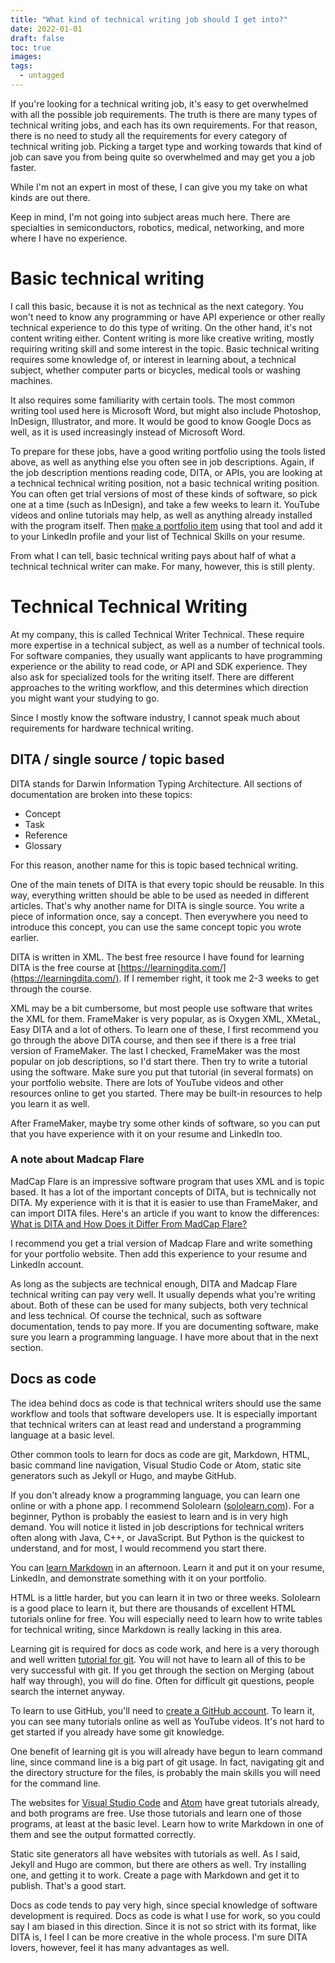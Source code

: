 ```yaml
---
title: "What kind of technical writing job should I get into?"
date: 2022-01-01
draft: false
toc: true
images:
tags:
  - untagged
---
```


If you're looking for a technical writing job, it's easy to get overwhelmed with all the possible job requirements. The truth is there are many types of technical writing jobs, and each has its own requirements. For that reason, there is no need to study all the requirements for every category of technical writing job. Picking a target type and working towards that kind of job can save you from being quite so overwhelmed and may get you a job faster.

While I'm not an expert in most of these, I can give you my take on what kinds are out there.

Keep in mind, I'm not going into subject areas much here. There are specialties in semiconductors, robotics, medical, networking, and more where I have no experience.

# Basic technical writing

I call this basic, because it is not as technical as the next category. You won't need to know any programming or have API experience or other really technical experience to do this type of writing. On the other hand, it's not content writing either. Content writing is more like creative writing, mostly requiring writing skill and some interest in the topic. Basic technical writing requires some knowledge of, or interest in learning about, a technical subject, whether computer parts or bicycles, medical tools or washing machines.

It also requires some familiarity with certain tools. The most common writing tool used here is Microsoft Word, but might also include Photoshop, InDesign, Illustrator, and more. It would be good to know Google Docs as well, as it is used increasingly instead of Microsoft Word.

To prepare for these jobs, have a good writing portfolio using the tools listed above, as well as anything else you often see in job descriptions. Again, if the job description mentions reading code, DITA, or APIs, you are looking at a technical technical writing position, not a basic technical writing position. You can often get trial versions of most of these kinds of software, so pick one at a time (such as InDesign), and take a few weeks to learn it. YouTube videos and online tutorials may help, as well as anything already installed with the program itself. Then [make a portfolio item](http://aaronkredshaw.com/creating-an-online-portfolio/) using that tool and add it to your LinkedIn profile and your list of Technical Skills on your resume.

From what I can tell, basic technical writing pays about half of what a technical technical writer can make. For many, however, this is still plenty.

# Technical Technical Writing

At my company, this is called Technical Writer Technical. These require more expertise in a technical subject, as well as a number of technical tools. For software companies, they usually want applicants to have programming experience or the ability to read code, or API and SDK experience. They also ask for specialized tools for the writing itself. There are different approaches to the writing workflow, and this determines which direction you might want your studying to go.

Since I mostly know the software industry, I cannot speak much about requirements for hardware technical writing.

## DITA / single source / topic based

DITA stands for Darwin Information Typing Architecture. All sections of documentation are broken into these topics:

- Concept
- Task
- Reference
- Glossary

For this reason, another name for this is topic based technical writing.

One of the main tenets of DITA is that every topic should be reusable. In this way, everything written should be able to be used as needed in different articles. That's why another name for DITA is single source. You write a piece of information once, say a concept. Then everywhere you need to introduce this concept, you can use the same concept topic you wrote earlier.

DITA is written in XML. The best free resource I have found for learning DITA is the free course at [https://learningdita.com/](https://learningdita.com/). If I remember right, it took me 2-3 weeks to get through the course.

XML may be a bit cumbersome, but most people use software that writes the XML for them. FrameMaker is very popular, as is Oxygen XML, XMetaL, Easy DITA and a lot of others. To learn one of these, I first recommend you go through the above DITA course, and then see if there is a free trial version of FrameMaker. The last I checked, FrameMaker was the most popular on job descriptions, so I'd start there. Then try to write a tutorial using the software. Make sure you put that tutorial (in several formats) on your portfolio website. There are lots of YouTube videos and other resources online to get you started. There may be built-in resources to help you learn it as well.

After FrameMaker, maybe try some other kinds of software, so you can put that you have experience with it on your resume and LinkedIn too.

### A note about Madcap Flare

MadCap Flare is an impressive software program that uses XML and is topic based. It has a lot of the important concepts of DITA, but is technically not DITA. My experience with it is that it is easier to use than FrameMaker, and can import DITA files. Here's an article if you want to know the differences: [What is DITA and How Does it Differ From MadCap Flare?](https://www.madcapsoftware.com/blog/what-is-dita-and-how-does-it-differ-from-madcap-flare/)

I recommend you get a trial version of Madcap Flare and write something for your portfolio website. Then add this experience to your resume and LinkedIn account.

As long as the subjects are technical enough, DITA and Madcap Flare technical writing can pay very well. It usually depends what you're writing about. Both of these can be used for many subjects, both very technical and less technical. Of course the technical, such as software documentation, tends to pay more. If you are documenting software, make sure you learn a programming language. I have more about that in the next section.

## Docs as code

The idea behind docs as code is that technical writers should use the same workflow and tools that software developers use. It is especially important that technical writers can at least read and understand a programming language at a basic level.

Other common tools to learn for docs as code are git, Markdown, HTML, basic command line navigation, Visual Studio Code or Atom, static site generators such as Jekyll or Hugo, and maybe GitHub.

If you don't already know a programming language, you can learn one online or with a phone app. I recommend Sololearn ([sololearn.com](http://sololearn.com/)). For a beginner, Python is probably the easiest to learn and is in very high demand. You will notice it listed in job descriptions for technical writers often along with Java, C++, or JavaScript. But Python is the quickest to understand, and for most, I would recommend you start there.

You can [learn Markdown](https://markdownlivepreview.com/) in an afternoon. Learn it and put it on your resume, LinkedIn, and demonstrate something with it on your portfolio.

HTML is a little harder, but you can learn it in two or three weeks. Sololearn is a good place to learn it, but there are thousands of excellent HTML tutorials online for free. You will especially need to learn how to write tables for technical writing, since Markdown is really lacking in this area.

Learning git is required for docs as code work, and here is a very thorough and well written [tutorial for git](https://githowto.com/). You will not have to learn all of this to be very successful with git. If you get through the section on Merging (about half way through), you will do fine. Often for difficult git questions, people search the internet anyway.

To learn to use GitHub, you'll need to [create a GitHub account](https://github.com/). To learn it, you can see many tutorials online as well as YouTube videos. It's not hard to get started if you already have some git knowledge.

One benefit of learning git is you will already have begun to learn command line, since command line is a big part of git usage. In fact, navigating git and the directory structure for the files, is probably the main skills you will need for the command line.

The websites for [Visual Studio Code](https://code.visualstudio.com/docs) and [Atom](https://flight-manual.atom.io/) have great tutorials already, and both programs are free. Use those tutorials and learn one of those programs, at least at the basic level. Learn how to write Markdown in one of them and see the output formatted correctly.

Static site generators all have websites with tutorials as well. As I said, Jekyll and Hugo are common, but there are others as well. Try installing one, and getting it to work. Create a page with Markdown and get it to publish. That's a good start.

Docs as code tends to pay very high, since special knowledge of software development is required.
Docs as code is what I use for work, so you could say I am biased in this direction. Since it is not so strict with its format, like DITA is, I feel I can be more creative in the whole process. I'm sure DITA lovers, however, feel it has many advantages as well.